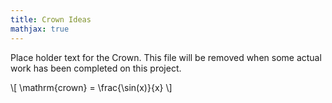 ```yaml
---
title: Crown Ideas
mathjax: true
---
```


Place holder text for the Crown. This file will be removed when some actual work has been completed on this project.

\\[ \\mathrm{crown} = \\frac{\\sin(x)}{x} \\]


